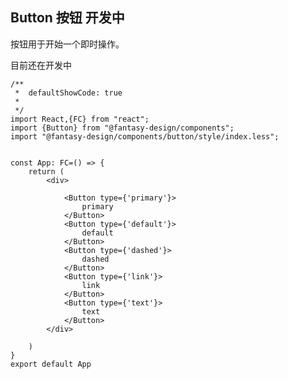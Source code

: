 ## Button 按钮 <Badge>开发中</Badge>

按钮用于开始一个即时操作。

<Alert type="info">
  目前还在开发中
</Alert>

```tsx
/**
 *  defaultShowCode: true
 *  
 */
import React,{FC} from "react";
import {Button} from "@fantasy-design/components";
import "@fantasy-design/components/button/style/index.less";


const App: FC=() => {
    return (
        <div>
            
            <Button type={'primary'}>
                primary
            </Button>
            <Button type={'default'}>
                default
            </Button>
            <Button type={'dashed'}>
                dashed
            </Button>
            <Button type={'link'}>
                link
            </Button>
            <Button type={'text'}>
                text
            </Button>
        </div>
        
    )
}
export default App
```
<API src="@fantasy-design/components/Button"></API>